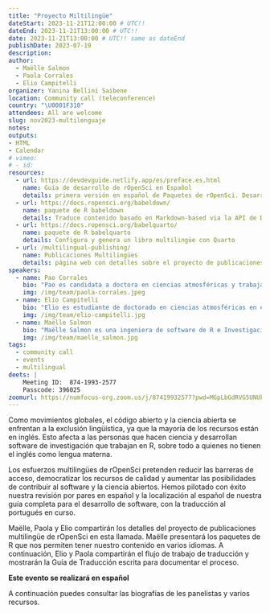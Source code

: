 ```yaml
---
title: "Proyecto Miltilingüe"
dateStart: 2023-11-21T12:00:00 # UTC!!
dateEnd: 2023-11-21T13:00:00 # UTC!!
date: 2023-11-21T13:00:00 # UTC!! same as dateEnd
publishDate: 2023-07-19
description: 
author:
  - Maëlle Salmon
  - Paola Corrales
  - Elio Campitelli
organizer: Yanina Bellini Saibene
location: Community call (teleconference)
country: "\U0001F310"
attendees: All are welcome
slug: nov2023-multilenguaje
notes: 
outputs:
- HTML
- Calendar 
# vimeo:
# - id: 
resources:
  - url: https://devdevguide.netlify.app/es/preface.es.html
    name: Guía de desarrollo de rOpenSci en Español 
    details: primera versión en español de Paquetes de rOpenSci. Desarrollo, mantenimiento y revisión por pares.
  - url: https://docs.ropensci.org/babeldown/
    name: paquete de R babeldown 
    details: Traduce contenido basado en Markdown-based via la API de DeepL
  - url: https://docs.ropensci.org/babelquarto/
    name: paquete de R babelquarto
    details: Configura y genera un libro multilingüe con Quarto
  - url: /multilingual-publishing/
    name: Publicaciones Multilingües
    details: página web con detalles sobre el proyecto de publicaciones multilingües de rOpenSci 
speakers:  
  - name: Pao Corrales
    bio: "Pao es candidata a doctora en ciencias atmosféricas y trabaja en la predicción de condiciones meteorológicas adversas en Argentina. También es profesora en la Universidad Nacional Guillermo Brown enseñando R y herramientas relacionadas. También desarrolla materiales de enseñanza con licencia abierta y contribuye a varias comunidades de práctica relacionadas con R."
    img: /img/team/paola-corrales.jpeg
  - name: Elio Campitelli
    bio: "Elio es estudiante de doctorado en ciencias atmosféricas en el Centro de Investigación Oceánica y Atmosférica. También mantiene varios paquetes R de código abierto (por ejemplo, ggnewscale; metR) y contribuye a otros paquetes, como data.table y ggplot2. Sígele en [mastodon](https://mastodon.social/@eliocamp) y consulta su [sitio web](https://eliocamp.github.io/)."
    img: /img/team/elio-campitelli.jpg
  - name: Maëlle Salmon
    bio: "Maëlle Salmon es una ingeniera de software de R e Investigación, trabaja a tiempo parcial en rOpenSci donde, entre otras cosas, creó y mantiene los paquetes de R babeldown y babelquarto, y mantiene la guía [rOpenSci Packages: Development, Maintenance, and Peer Review](https://devguide.ropensci.org/). También creó el [blog R-hub](https://blog.r-hub.io) y coescribió el libro [HTTP testing in R](https://books.ropensci.org/http-testing) con [Scott Chamberlain](/author/scott-chamberlain). Vive en Nancy, Francia. Es una políglota entusiasta (de lenguas latinas y germánicas). Puedes sefuir a Maëlle en [GitHub](https://github.com/maelle), [Mastodon](https://mastodon.social/@maelle), [Website](https://masalmon.eu/), [rOpenSci](/author/maëlle-salmon/)."
    img: /img/team/maelle_salmon.jpg  
tags:
  - community call
  - events
  - multilingual
deets: |
    Meeting ID:  874-1993-2577 
    Passcode: 396025
zoomurl: https://numfocus-org.zoom.us/j/87419932577?pwd=MGpLbGdRVG5UNUk2dmpkUnE1NjdCUT09
---
```



Como movimientos globales, el código abierto y la ciencia abierta se enfrentan a la exclusión lingüística, ya que la mayoría de los recursos están en inglés. Esto afecta a las personas que hacen ciencia y desarrollan software de investigación que trabajan en R, sobre todo a quienes no tienen el inglés como lengua materna.

Los esfuerzos multilingües de rOpenSci pretenden reducir las barreras de acceso, democratizar los recursos de calidad y aumentar las posibilidades de contribuir al software y la ciencia abiertos. Hemos pilotado con éxito nuestra revisión por pares en español y la localización al español de nuestra guía completa para el desarrollo de software, con la traducción al portugués en curso.

Maëlle, Paola y Elio compartirán los detalles del proyecto de publicaciones multilingüe de rOpenSci en esta llamada. Maëlle presentará los paquetes de R que nos permiten tener nuestro contenido en varios idiomas. A continuación, Elio y Paola compartirán el flujo de trabajo de traducción y mostrarán la Guía de Traducción escrita para documentar el proceso.

__Este evento se realizará en español__

A continuación puedes consultar las biografías de les panelistas y varios recursos.
